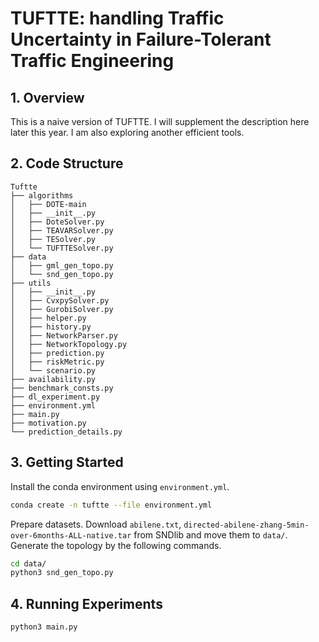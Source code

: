 # TUFTTE: handling Traffic Uncertainty in Failure-Tolerant Traffic Engineering

## 1. Overview
This is a naive version of TUFTTE. I will supplement the description here later this year. I am also exploring another efficient tools.

## 2. Code Structure
```
Tuftte
├── algorithms
│   ├── DOTE-main
│   ├── __init__.py
│   ├── DoteSolver.py
│   ├── TEAVARSolver.py
│   ├── TESolver.py
│   └── TUFTTESolver.py
├── data
│   ├── gml_gen_topo.py
│   └── snd_gen_topo.py
├── utils
│   ├── __init__.py
│   ├── CvxpySolver.py
│   ├── GurobiSolver.py
│   ├── helper.py
│   ├── history.py
│   ├── NetworkParser.py
│   ├── NetworkTopology.py
│   ├── prediction.py
│   ├── riskMetric.py
│   └── scenario.py
├── availability.py
├── benchmark_consts.py
├── dl_experiment.py
├── environment.yml
├── main.py
├── motivation.py
└── prediction_details.py
```

## 3. Getting Started
Install the conda environment using `environment.yml`.
```bash
conda create -n tuftte --file environment.yml
```

Prepare datasets. Download `abilene.txt`, `directed-abilene-zhang-5min-over-6months-ALL-native.tar` from SNDlib and move them to `data/`. Generate the topology by the following commands.
```bash
cd data/
python3 snd_gen_topo.py
```

## 4. Running Experiments
```bash
python3 main.py
```